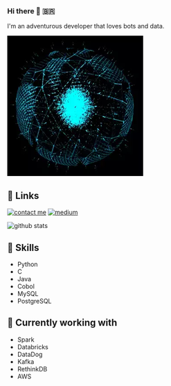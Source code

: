
### Hi there 👋 :brazil:
I'm an adventurous developer that loves bots and data.

![](djif.gif)

  
## 🔗 Links


[![contact me](https://img.shields.io/badge/Tutanota-840010?style=for-the-badge&logo=Tutanota&logoColor=white)](mailto:minhadona@tuta.io?subject=GitHub)
[![medium](https://img.shields.io/badge/Medium-12100E?style=for-the-badge&logo=medium&logoColor=white)](https://minhadona.medium.com/) 
  
![github stats](https://github-readme-stats.vercel.app/api?username=minhadona&show_icons=true&theme=merko)



## :robot: Skills
+ Python
+ C
+ Java
+ Cobol
+ MySQL
+ PostgreSQL


## :mechanical_arm: Currently working with
+ Spark
+ Databricks
+ DataDog
+ Kafka
+ RethinkDB
+ AWS


